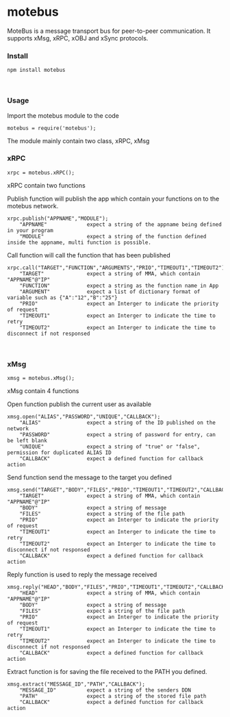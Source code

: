 # motebus

MoteBus is a message transport bus for peer-to-peer communication. It supports xMsg, xRPC, xOBJ and xSync protocols.

### Install 

    npm install motebus
    
### Usage

Import the motebus module to the code
    
    motebus = require('motebus');
   
The module mainly contain two class, xRPC, xMsg

### xRPC   
    xrpc = motebus.xRPC();

xRPC contain two functions

Publish function will publish the app which contain your functions on to the motebus network. 
    
    xrpc.publish("APPNAME","MODULE");
        "APPNAME"             expect a string of the appname being defined in your program
        "MODULE"              expect a string of the function defined inside the appname, multi function is possible.

Call function will call the function that has been published 
    
    xrpc.call("TARGET","FUNCTION","ARGUMENTS","PRIO","TIMEOUT1","TIMEOUT2");
        "TARGET"              expect a string of MMA, which contain "APPNAME"@"IP"
        "FUNCTION"            expect a string as the function name in App
        "ARGUMENT"            expect a list of dictionary format of variable such as {"A":"12","B":"25"}
        "PRIO"                expect an Interger to indicate the priority of request
        "TIMEOUT1"            expect an Interger to indicate the time to retry
        "TIMEOUT2"            expect an Interger to indicate the time to disconnect if not responsed
   
### xMsg
    xmsg = motebus.xMsg();
xMsg contain 4 functions

Open function publish the current user as available

    xmsg.open("ALIAS","PASSWORD","UNIQUE","CALLBACK");
        "ALIAS"               expect a string of the ID published on the network
        "PASSWORD"            expect a string of password for entry, can be left blank
        "UNIQUE"              expect a string of "true" or "false", permission for duplicated ALIAS ID 
        "CALLBACK"            expect a defined function for callback action 
        
Send function send the message to the target you defined

    xmsg.send("TARGET","BODY","FILES","PRIO","TIMEOUT1","TIMEOUT2","CALLBACK");
        "TARGET"              expect a string of MMA, which contain "APPNAME"@"IP"
        "BODY"                expect a string of message
        "FILES"               expect a string of the file path
        "PRIO"                expect an Interger to indicate the priority of request
        "TIMEOUT1"            expect an Interger to indicate the time to retry
        "TIMEOUT2"            expect an Interger to indicate the time to disconnect if not responsed
        "CALLBACK"            expect a defined function for callback action 
        
Reply function is used to reply the message received

    xmsg.reply("HEAD","BODY","FILES","PRIO","TIMEOUT1","TIMEOUT2","CALLBACK");
        "HEAD"                expect a string of MMA, which contain "APPNAME"@"IP"
        "BODY"                expect a string of message
        "FILES"               expect a string of the file path
        "PRIO"                expect an Interger to indicate the priority of request
        "TIMEOUT1"            expect an Interger to indicate the time to retry
        "TIMEOUT2"            expect an Interger to indicate the time to disconnect if not responsed
        "CALLBACK"            expect a defined function for callback action 

Extract function is for saving the file received to the PATH you defined. 
    
    xmsg.extract("MESSAGE_ID","PATH","CALLBACK");
        "MESSAGE_ID"          expect a string of the senders DDN
        "PATH"                expect a string of the stored file path
        "CALLBACK"            expect a defined function for callback action 

